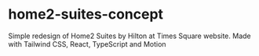 # home2-suites-concept
Simple redesign of Home2 Suites by Hilton at Times Square website. Made with Tailwind CSS, React, TypeScript and Motion
